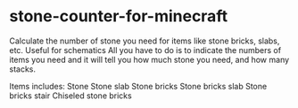 # stone-counter-for-minecraft
Calculate the number of stone you need for items like stone bricks, slabs, etc. Useful for schematics
All you have to do is to indicate the numbers of items you need and it will tell you how much stone you need, and how many stacks.

Items includes:
Stone
Stone slab
Stone bricks
Stone bricks slab
Stone bricks stair
Chiseled stone bricks
